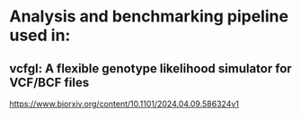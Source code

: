 # Analysis and benchmarking pipeline used in:
## vcfgl: A flexible genotype likelihood simulator for VCF/BCF files
https://www.biorxiv.org/content/10.1101/2024.04.09.586324v1
